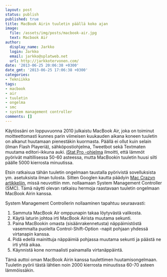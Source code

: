 ```yaml
---
layout: post
status: publish
published: true
title: MacBook Airin tuuletin päällä koko ajan
image:
  file: /assets/img/posts/macbook-air.jpg
  text: Macbook Air
author:
  display_name: Jarkko
  login: Jarkko
  email: jarkko@splatweb.net
  url: http://jarkkotervonen.com/
date: '2013-06-25 20:06:38 +0300'
date_gmt: '2013-06-25 17:06:38 +0300'
categories:
- Tekniikka
tags:
- macbook
- air
- tuuletin
- ongelma
- smc
- system management controller
comments: []
---
```

Käytössäni on loppuvuonna 2010 julkaistu MacBook Air, joka on toiminut moitteettomasti kunnes parin viimeisen kuukauden aikana koneen tuuletin on alkanut huutamaan pienestäkin kuormasta. Päällä ei ollut kuin selain (ilman Flash Playeriä), sähköpostiohjelma, Tweetbot sekä Textmaten muutama editori-ikkuna auki. [iStat Pro -ohjelma](http://bjango.com/mac/istatmenus/) ilmoitti, että lämmöt pyörivät maltillisessa 50-60 asteessa, mutta MacBookin tuuletin huusi silti päälle 5000 kierrosta minuutissa.

Etsin ratkaisua tähän tuuletin ongelmaan taustalla pyörivistä sovelluksista ym. asetuksista ilman tulosta. Sitten Googlen kautta päädyin [Mac Crazyn artikkeliin](http://maccrazy.com/macbook-air-heat-fan-noise), missä neuvottiin mm. nollaamaan System Management Controller (SMC). Tämä näytti olevan ratkaisu hermoja raastavaan tuuletin ongelmaan MacBook Airin kanssa.

System Management Controllerin nollaaminen tapahtuu seuraavasti:

1. Sammuta MacBook Air omppunapin takaa löytyvästä valikosta.
2. Käytä laturin johtoa irti MacBook Airista muutama sekunti.
3. Paina MacBookin omasta (sisäänrakennetusta) näppäimistöstä vasemmalta puolelta Control-Shift-Option -napit pohjaan yhdessä virtanapin kanssa.
4. Pidä edellä mainittuja näppäimiä pohjassa muutama sekunti ja päästä ne irti yhtä aikaa.
5. Käynnistä kone normaalisti painamalla virtanäppäintä.

Tämä auttoi oman MacBook Airin kanssa tuulettimen huutamisongelmaan. Tuuletin pyörii tästä lähtien noin 2000 kierrosta minuutissa 60-70 asteen lämmöissäkin.
